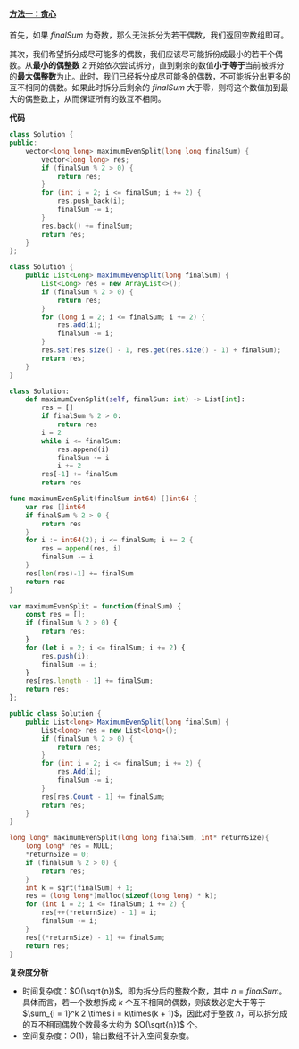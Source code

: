 #### [方法一：贪心](https://leetcode.cn/problems/maximum-split-of-positive-even-integers/solutions/1300984/chai-fen-cheng-zui-duo-shu-mu-de-ou-zhen-dntf/)

首先，如果 $finalSum$ 为奇数，那么无法拆分为若干偶数，我们返回空数组即可。

其次，我们希望拆分成尽可能多的偶数，我们应该尽可能拆份成最小的若干个偶数。从**最小的偶整数** $2$ 开始依次尝试拆分，直到剩余的数值**小于等于**当前被拆分的**最大偶整数**为止。此时，我们已经拆分成尽可能多的偶数，不可能拆分出更多的互不相同的偶数。如果此时拆分后剩余的 $finalSum$ 大于零，则将这个数值加到最大的偶整数上，从而保证所有的数互不相同。

**代码**

```cpp
class Solution {
public:
    vector<long long> maximumEvenSplit(long long finalSum) {
        vector<long long> res;
        if (finalSum % 2 > 0) {
            return res;
        }
        for (int i = 2; i <= finalSum; i += 2) {
            res.push_back(i);
            finalSum -= i;
        }
        res.back() += finalSum;
        return res;
    }
};
```

```java
class Solution {
    public List<Long> maximumEvenSplit(long finalSum) {
        List<Long> res = new ArrayList<>();
        if (finalSum % 2 > 0) {
            return res;
        }
        for (long i = 2; i <= finalSum; i += 2) {
            res.add(i);
            finalSum -= i;
        }
        res.set(res.size() - 1, res.get(res.size() - 1) + finalSum);
        return res;
    }
}
```

```python
class Solution:
    def maximumEvenSplit(self, finalSum: int) -> List[int]:
        res = []
        if finalSum % 2 > 0:
            return res
        i = 2
        while i <= finalSum:
            res.append(i)
            finalSum -= i
            i += 2
        res[-1] += finalSum
        return res
```

```go
func maximumEvenSplit(finalSum int64) []int64 {
    var res []int64
    if finalSum % 2 > 0 {
        return res
    }
    for i := int64(2); i <= finalSum; i += 2 {
        res = append(res, i)
        finalSum -= i
    }
    res[len(res)-1] += finalSum
    return res
}
```

```javascript
var maximumEvenSplit = function(finalSum) {
    const res = [];
    if (finalSum % 2 > 0) {
        return res;
    }
    for (let i = 2; i <= finalSum; i += 2) {
        res.push(i);
        finalSum -= i;
    }
    res[res.length - 1] += finalSum;
    return res;
};
```

```csharp
public class Solution {
    public List<long> MaximumEvenSplit(long finalSum) {
        List<long> res = new List<long>();
        if (finalSum % 2 > 0) {
            return res;
        }
        for (int i = 2; i <= finalSum; i += 2) {
            res.Add(i);
            finalSum -= i;
        }
        res[res.Count - 1] += finalSum;
        return res;
    }
}
```

```c
long long* maximumEvenSplit(long long finalSum, int* returnSize){
    long long* res = NULL;
    *returnSize = 0;
    if (finalSum % 2 > 0) {
        return res;
    }
    int k = sqrt(finalSum) + 1;
    res = (long long*)malloc(sizeof(long long) * k);
    for (int i = 2; i <= finalSum; i += 2) {
        res[++(*returnSize) - 1] = i;
        finalSum -= i;
    }
    res[(*returnSize) - 1] += finalSum;
    return res;
}
```

**复杂度分析**

-   时间复杂度：$O(\sqrt{n})$，即为拆分后的整数个数，其中 $n = finalSum$。
    具体而言，若一个数想拆成 $k$ 个互不相同的偶数，则该数必定大于等于 $\sum_{i = 1}^k 2 \times i = k\times(k + 1)$，因此对于整数 $n$，可以拆分成的互不相同偶数个数最多大约为 $O(\sqrt{n})$ 个。
-   空间复杂度：$O(1)$，输出数组不计入空间复杂度。
